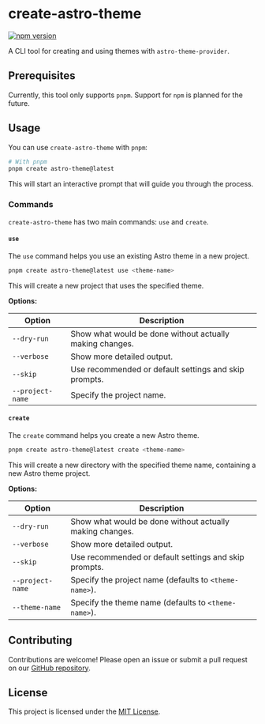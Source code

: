# create-astro-theme

[![npm version](https://img.shields.io/npm/v/create-astro-theme.svg)](https://www.npmjs.com/package/create-astro-theme)

A CLI tool for creating and using themes with `astro-theme-provider`.

## Prerequisites

Currently, this tool only supports `pnpm`. Support for `npm` is planned for the future.

## Usage

You can use `create-astro-theme` with `pnpm`:

```bash
# With pnpm
pnpm create astro-theme@latest
```

This will start an interactive prompt that will guide you through the process.

### Commands

`create-astro-theme` has two main commands:  `use` and `create`.

#### `use`

The `use` command helps you use an existing Astro theme in a new project.

```bash
pnpm create astro-theme@latest use <theme-name>
```

This will create a new project that uses the specified theme.

**Options:**

| Option          | Description                                                |
| --------------- | ---------------------------------------------------------- |
| `--dry-run`     | Show what would be done without actually making changes.   |
| `--verbose`     | Show more detailed output.                                 |
| `--skip`        | Use recommended or default settings and skip prompts.      |
| `--project-name`| Specify the project name.                                  |

#### `create`

The `create` command helps you create a new Astro theme.

```bash
pnpm create astro-theme@latest create <theme-name>
```

This will create a new directory with the specified theme name, containing a new Astro theme project.

**Options:**

| Option          | Description                                                |
| --------------- | ---------------------------------------------------------- |
| `--dry-run`     | Show what would be done without actually making changes.   |
| `--verbose`     | Show more detailed output.                                 |
| `--skip`        | Use recommended or default settings and skip prompts.      |
| `--project-name`| Specify the project name (defaults to `<theme-name>`).     |
| `--theme-name`  | Specify the theme name (defaults to `<theme-name>`).       |


## Contributing

Contributions are welcome! Please open an issue or submit a pull request on our [GitHub repository](https://github.com/Yuhanawa/create-astro-theme).

## License

This project is licensed under the [MIT License](LICENSE).

